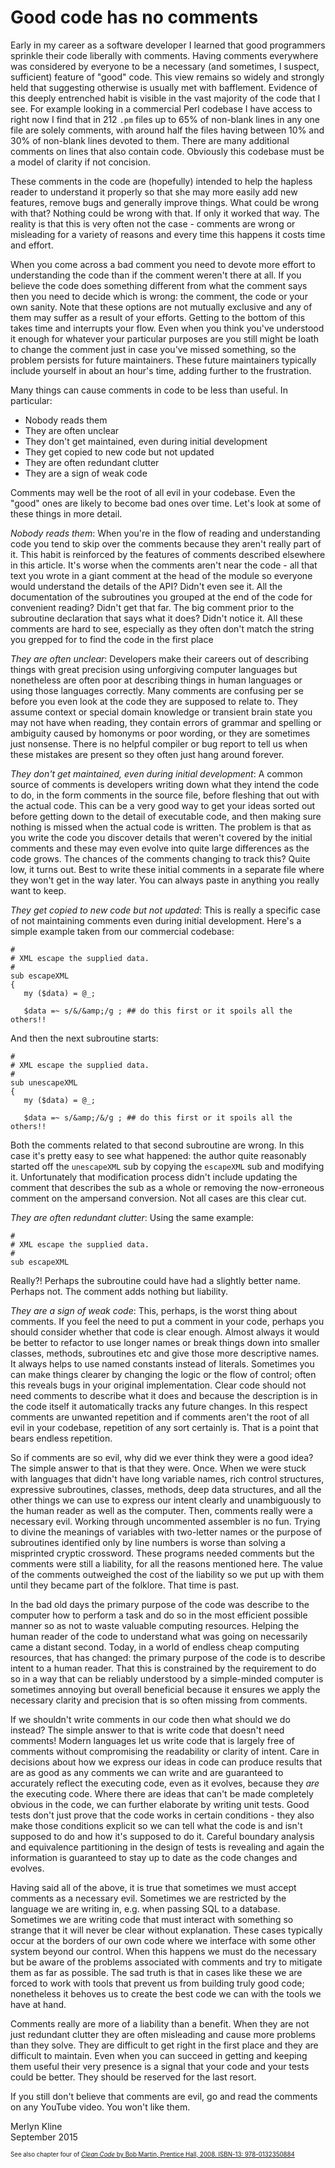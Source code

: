 # Good code has no comments

Early in my career as a software developer I learned that good programmers sprinkle their code liberally with comments. Having comments everywhere was considered by everyone to be a necessary (and sometimes, I suspect, sufficient) feature of "good" code. This view remains so widely and strongly held that suggesting otherwise is usually met with bafflement. Evidence of this deeply entrenched habit is visible in the vast majority of the code that I see. For example looking in a commercial Perl codebase I have access to right now I find that in 212 `.pm` files up to 65% of non-blank lines in any one file are solely comments, with around half the files having between 10% and 30% of non-blank lines devoted to them. There are many additional comments on lines that also contain code. Obviously this codebase must be a model of clarity if not concision.

These comments in the code are (hopefully) intended to help the hapless reader to understand it properly so that she may more easily add new features, remove bugs and generally improve things. What could be wrong with that? Nothing could be wrong with that. If only it worked that way. The reality is that this is very often not the case - comments are wrong or misleading for a variety of reasons and every time this happens it costs time and effort.

When you come across a bad comment you need to devote more effort to understanding the code than if the comment weren't there at all. If you believe the code does something different from what the comment says then you need to decide which is wrong: the comment, the code or your own sanity. Note that these options are not mutually exclusive and any of them may suffer as a result of your efforts. Getting to the bottom of this takes time and interrupts your flow. Even when you think you've understood it enough for whatever your particular purposes are you still might be loath to change the comment just in case you've missed something, so the problem persists for future maintainers. These future maintainers typically include yourself in about an hour's time, adding further to the frustration.

Many things can cause comments in code to be less than useful. In particular:

- Nobody reads them
- They are often unclear
- They don't get maintained, even during initial development
- They get copied to new code but not updated
- They are often redundant clutter
- They are a sign of weak code

Comments may well be the root of all evil in your codebase. Even the "good" ones are likely to become bad ones over time. Let's look at some of these things in more detail.

*Nobody reads them*: When you're in the flow of reading and understanding code you tend to skip over the comments because they aren't really part of it. This habit is reinforced by the features of comments described elsewhere in this article. It's worse when the comments aren't near the code - all that text you wrote in a giant comment at the head of the module so everyone would understand the details of the API? Didn't even see it. All the documentation of the subroutines you grouped at the end of the code for convenient reading? Didn't get that far. The big comment prior to the subroutine declaration that says what it does? Didn't notice it. All these comments are hard to see, especially as they often don't match the string you grepped for to find the code in the first place

*They are often unclear*: Developers make their careers out of describing things with great precision using unforgiving computer languages but nonetheless are often poor at describing things in human languages or using those languages correctly. Many comments are confusing per se before you even look at the code they are supposed to relate to. They assume context or special domain knowledge or transient brain state you may not have when reading, they contain errors of grammar and spelling or ambiguity caused by homonyms or poor wording, or they are sometimes just nonsense. There is no helpful compiler or bug report to tell us when these mistakes are present so they  often just hang around forever.

*They don't get maintained, even during initial development*: A common source of comments is developers writing down what they intend the code to do, in the form comments in the source file, before fleshing that out with the actual code. This can be a very good way to get your ideas sorted out before getting down to the detail of executable code, and then making sure nothing is missed when the actual code is written. The problem is that as you write the code you discover details that weren't covered by the initial comments and these may even evolve into quite large differences as the code grows. The chances of the comments changing to track this? Quite low, it turns out. Best to write these initial comments in a separate file where they won't get in the way later. You can always paste in anything you really want to keep.

*They get copied to new code but not updated*: This is really a specific case of not maintaining comments even during initial development. Here's a simple example taken from our commercial codebase:

    #
    # XML escape the supplied data.
    #
    sub escapeXML
    {
       my ($data) = @_;

       $data =~ s/&/&amp;/g ; ## do this first or it spoils all the others!!

And then the next subroutine starts:

    #
    # XML escape the supplied data.
    #
    sub unescapeXML
    {
       my ($data) = @_;

       $data =~ s/&amp;/&/g ; ## do this first or it spoils all the others!!

Both the comments related to that second subroutine are wrong. In this case it's pretty easy to see what happened: the author quite reasonably started off the `unescapeXML` sub by copying the `escapeXML` sub and modifying it. Unfortunately that modification process didn't include updating the comment that describes the sub as a whole or removing the now-erroneous comment on the ampersand conversion. Not all cases are this clear cut.

*They are often redundant clutter*: Using the same example:

    #
    # XML escape the supplied data.
    #
    sub escapeXML

Really?! Perhaps the subroutine could have had a slightly better name. Perhaps not. The comment adds nothing but liability.

*They are a sign of weak code*: This, perhaps, is the worst thing about comments. If you feel the need to put a comment in your code, perhaps you should consider whether that code is clear enough. Almost always it would be better to refactor to use longer names or break things down into smaller classes, methods, subroutines etc and give those more descriptive names. It always helps to use named constants instead of literals. Sometimes you can make things clearer by changing the logic or the flow of control; often this reveals bugs in your original implementation. Clear code should not need comments to describe what it does and because the description is in the code itself it automatically tracks any future changes. In this respect comments are unwanted repetition and if comments aren't the root of all evil in your codebase, repetition of any sort certainly is. That is a point that bears endless repetition.

So if comments are so evil, why did we ever think they were a good idea? The simple answer to that is that they were. Once. When we were stuck with languages that didn't have long variable names, rich control structures, expressive subroutines, classes, methods, deep data structures, and all the other things we can use to express our intent clearly and unambiguously to the human reader as well as the computer. Then, comments really were a necessary evil. Working through uncommented assembler is no fun. Trying to divine the meanings of variables with two-letter names or the purpose of subroutines identified only by line numbers is worse than solving a misprinted cryptic crossword. These programs needed comments but the comments were still a liability, for all the reasons mentioned here. The value of the comments outweighed the cost of the liability so we put up with them until they became part of the folklore. That time is past.

In the bad old days the primary purpose of the code was describe to the computer how to perform a task and do so in the most efficient possible manner so as not to waste valuable computing resources. Helping the human reader of the code to understand what was going on necessarily came a distant second. Today, in a world of endless cheap computing resources, that has changed: the primary purpose of the code is to describe intent to a human reader. That this is constrained by the requirement to do so in a way that can be reliably understood by a simple-minded computer is sometimes annoying but overall beneficial because it ensures we apply the necessary clarity and precision that is so often missing from comments.

If we shouldn't write comments in our code then what should we do instead? The simple answer to that is write code that doesn't need comments! Modern languages let us write code that is largely free of comments without compromising the readability or clarity of intent. Care in decisions about how we express our ideas in code can produce results that are as good as any comments we can write and are guaranteed to accurately reflect the executing code, even as it evolves, because they *are* the executing code. Where there are ideas that can't be made completely obvious in the code, we can further elaborate by writing unit tests. Good tests don't just prove that the code works in certain conditions - they also make those conditions explicit so we can tell what the code is and isn't supposed to do and how it's supposed to do it. Careful boundary analysis and equivalence partitioning in the design of tests is revealing and again the information is guaranteed to stay up to date as the code changes and evolves.  

Having said all of the above, it is true that sometimes we must accept comments as a necessary evil. Sometimes we are restricted by the language we are writing in, e.g. when passing SQL to a database. Sometimes we are writing code that must interact with something so strange that it will never be clear without explanation. These cases typically occur at the borders of our own code where we interface with some other system beyond our control. When this happens we must do the necessary but be aware of the problems associated with comments and try to mitigate them as far as possible. The sad truth is that in cases like these we are forced to work with tools that prevent us from building truly good code; nonetheless it behoves us to create the best code we can with the tools we have at hand.

Comments really are more of a liability than a benefit. When they are not just redundant clutter they are often misleading and cause more problems than they solve. They are difficult to get right in the first place and they are difficult to maintain. Even when you can succeed in getting and keeping them useful their very presence is a signal that your code and your tests could be better. They should be reserved for the last resort.

If you still don't believe that comments are evil, go and read the comments on any YouTube video. You won't like them.

Merlyn Kline  
September 2015

<small><small>See also chapter four of [*Clean Code* by Bob Martin, Prentice Hall, 2008. ISBN-13: 978-0132350884](http://www.amazon.co.uk/dp/0132350882)</small></small>